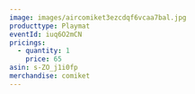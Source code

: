 ```yaml
---
image: images/aircomiket3ezcdqf6vcaa7bal.jpg
producttype: Playmat
eventId: iuq6O2mCN
pricings:
  - quantity: 1
    price: 65
asin: s-ZO_j1i0fp
merchandise: comiket
---
```


